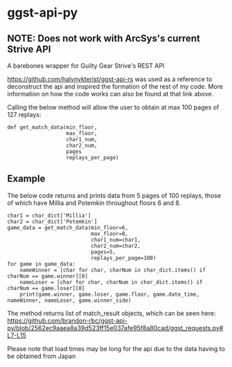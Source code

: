 # ggst-api-py

## NOTE: Does not work with ArcSys's current Strive API

A barebones wrapper for Guilty Gear Strive's REST API  
  
https://github.com/halvnykterist/ggst-api-rs was used as a reference to deconstruct the api and inspired the formation of the rest of my code.
More information on how the code works can also be found at that link above.


Calling the below method will allow the user to obtain at max 100 pages of 127 replays:
```python3
def get_match_data(min_floor,
                   max_floor,
                   char1_num,
                   char2_num,
                   pages
                   replays_per_page)
```

## Example
The below code returns and prints data from 5 pages of 100 replays, those of which
have Millia and Potemkin throughout floors 6 and 8.

```python3
char1 = char_dict['Millia']
char2 = char_dict['Potemkin']
game_data = get_match_data(min_floor=6,
                           max_floor=8,
                           char1_num=char1,
                           char2_num=char2,
                           pages=5,
                           replays_per_page=100)
for game in game_data:
    nameWinner = [char for char, charNum in char_dict.items() if charNum == game.winner][0]
    nameLoser = [char for char, charNum in char_dict.items() if charNum == game.loser][0]
    print(game.winner, game.loser, game.floor, game.date_time, nameWinner, nameLoser, game.winner_side)
```
The method returns list of match_result objects, 
which can be seen here: https://github.com/brandon-rbc/ggst-api-py/blob/2562ec9aaea8a39d523ff15e037afe95f8a80cad/ggst_requests.py#L7-L15

Please note that load times may be long for the api due to the data having to be obtained from Japan
